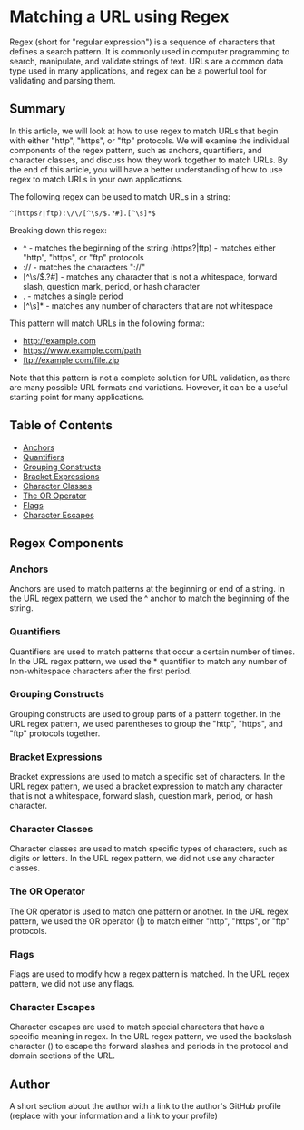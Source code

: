 # Matching a URL using Regex

Regex (short for "regular expression") is a sequence of characters that defines a search pattern. It is commonly used in computer programming to search, manipulate, and validate strings of text. URLs are a common data type used in many applications, and regex can be a powerful tool for validating and parsing them.

## Summary

In this article, we will look at how to use regex to match URLs that begin with either "http", "https", or "ftp" protocols. We will examine the individual components of the regex pattern, such as anchors, quantifiers, and character classes, and discuss how they work together to match URLs. By the end of this article, you will have a better understanding of how to use regex to match URLs in your own applications.

The following regex can be used to match URLs in a string:

```regex
^(https?|ftp):\/\/[^\s/$.?#].[^\s]*$
```

Breaking down this regex:

- ^ - matches the beginning of the string
(https?|ftp) - matches either "http", "https", or "ftp" protocols
- :\/\/ - matches the characters "://"
- [^\s/$.?#] - matches any character that is not a whitespace, forward slash, question mark, period, or hash character
- . - matches a single period
- [^\s]* - matches any number of characters that are not whitespace

This pattern will match URLs in the following format:

- http://example.com
- https://www.example.com/path
- ftp://example.com/file.zip

Note that this pattern is not a complete solution for URL validation, as there are many possible URL formats and variations. However, it can be a useful starting point for many applications.

## Table of Contents

- [Anchors](#anchors)
- [Quantifiers](#quantifiers)
- [Grouping Constructs](#grouping-constructs)
- [Bracket Expressions](#bracket-expressions)
- [Character Classes](#character-classes)
- [The OR Operator](#the-or-operator)
- [Flags](#flags)
- [Character Escapes](#character-escapes)

## Regex Components

### Anchors

Anchors are used to match patterns at the beginning or end of a string. In the URL regex pattern, we used the ^ anchor to match the beginning of the string.

### Quantifiers

Quantifiers are used to match patterns that occur a certain number of times. In the URL regex pattern, we used the * quantifier to match any number of non-whitespace characters after the first period.

### Grouping Constructs

Grouping constructs are used to group parts of a pattern together. In the URL regex pattern, we used parentheses to group the "http", "https", and "ftp" protocols together.

### Bracket Expressions

Bracket expressions are used to match a specific set of characters. In the URL regex pattern, we used a bracket expression to match any character that is not a whitespace, forward slash, question mark, period, or hash character.

### Character Classes

Character classes are used to match specific types of characters, such as digits or letters. In the URL regex pattern, we did not use any character classes.

### The OR Operator

The OR operator is used to match one pattern or another. In the URL regex pattern, we used the OR operator (|) to match either "http", "https", or "ftp" protocols.

### Flags

Flags are used to modify how a regex pattern is matched. In the URL regex pattern, we did not use any flags.

### Character Escapes

Character escapes are used to match special characters that have a specific meaning in regex. In the URL regex pattern, we used the backslash character (\) to escape the forward slashes and periods in the protocol and domain sections of the URL.

## Author

A short section about the author with a link to the author's GitHub profile (replace with your information and a link to your profile)
